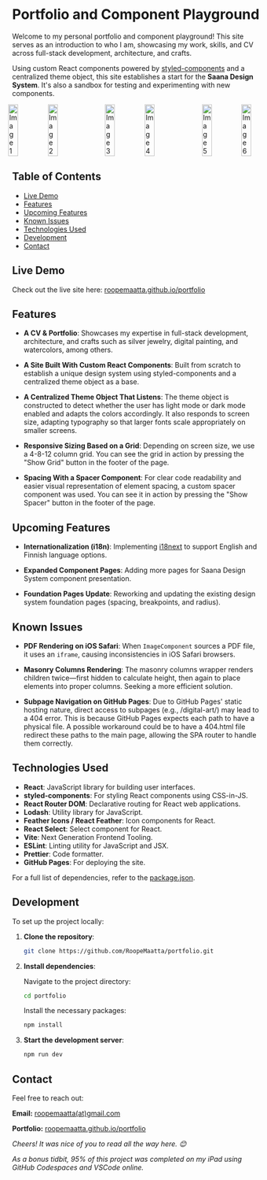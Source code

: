 # Portfolio and Component Playground

Welcome to my personal portfolio and component playground! This site serves as an introduction to who I am, showcasing my work, skills, and CV across full-stack development, architecture, and crafts.

Using custom React components powered by [styled-components](https://styled-components.com/) and a centralized theme object, this site establishes a start for the **Saana Design System**. It's also a sandbox for testing and experimenting with new components.



<div style="display: flex; justify-content: center; gap: 36px; ">
  <img src="https://res.cloudinary.com/dbm0udwcq/image/upload/v1730905733/IMG_2150_h1adtt.jpg" alt="Image 1" width="45%">
  <img src="https://res.cloudinary.com/dbm0udwcq/image/upload/v1730905737/IMG_2151_xgrxhc.jpg" alt="Image 2" width="45%">
  
  ---
  <img src="https://res.cloudinary.com/dbm0udwcq/image/upload/v1730905734/IMG_2149_v8nlt9.jpg" alt="Image 3" width="45%">
  <img src="https://res.cloudinary.com/dbm0udwcq/image/upload/v1730905734/IMG_2154_jtaorp.jpg" alt="Image 4" width="45%">
  
  ---
  <img src="https://res.cloudinary.com/dbm0udwcq/image/upload/v1730905733/IMG_3031_gdi4mq.jpg" alt="Image 5" width="45%">
  <img src="https://res.cloudinary.com/dbm0udwcq/image/upload/v1730905732/IMG_3032_uausaj.jpg" alt="Image 6" width="45%">
</div>

## Table of Contents

- [Live Demo](#live-demo)
- [Features](#features)
- [Upcoming Features](#upcoming-features)
- [Known Issues](#known-issues)
- [Technologies Used](#technologies-used)
- [Development](#development)
- [Contact](#contact)

## Live Demo

Check out the live site here: [roopemaatta.github.io/portfolio](https://roopemaatta.github.io/portfolio/)

## Features

- **A CV & Portfolio**: Showcases my expertise in full-stack development, architecture, and crafts such as silver jewelry, digital painting, and watercolors, among others.

- **A Site Built With Custom React Components**: Built from scratch to establish a unique design system using styled-components and a centralized theme object as a base.

- **A Centralized Theme Object That Listens**: The theme object is constructed to detect whether the user has light mode or dark mode enabled and adapts the colors accordingly. It also responds to screen size, adapting typography so that larger fonts scale appropriately on smaller screens.

- **Responsive Sizing Based on a Grid**: Depending on screen size, we use a 4-8-12 column grid. You can see the grid in action by pressing the "Show Grid" button in the footer of the page.

- **Spacing With a Spacer Component**: For clear code readability and easier visual representation of element spacing, a custom spacer component was used. You can see it in action by pressing the "Show Spacer" button in the footer of the page.

## Upcoming Features

- **Internationalization (i18n)**: Implementing [i18next](https://www.i18next.com/) to support English and Finnish language options.

- **Expanded Component Pages**: Adding more pages for Saana Design System component presentation.

- **Foundation Pages Update**: Reworking and updating the existing design system foundation pages (spacing, breakpoints, and radius).

## Known Issues

- **PDF Rendering on iOS Safari**: When `ImageComponent` sources a PDF file, it uses an `iframe`, causing inconsistencies in iOS Safari browsers.

- **Masonry Columns Rendering**: The masonry columns wrapper renders children twice—first hidden to calculate height, then again to place elements into proper columns. Seeking a more efficient solution.

- **Subpage Navigation on GitHub Pages**: Due to GitHub Pages' static hosting nature, direct access to subpages (e.g., /digital-art/) may lead to a 404 error. This is because GitHub Pages expects each path to have a physical file. A possible workaround could be to have a  404.html file redirect these paths to the main page, allowing the SPA router to handle them correctly.

## Technologies Used

- **React**: JavaScript library for building user interfaces.
- **styled-components**: For styling React components using CSS-in-JS.
- **React Router DOM**: Declarative routing for React web applications.
- **Lodash**: Utility library for JavaScript.
- **Feather Icons / React Feather**: Icon components for React.
- **React Select**: Select component for React.
- **Vite**: Next Generation Frontend Tooling.
- **ESLint**: Linting utility for JavaScript and JSX.
- **Prettier**: Code formatter.
- **GitHub Pages**: For deploying the site.

For a full list of dependencies, refer to the [package.json](https://github.com/RoopeMaatta/portfolio/blob/main/package.json).

## Development

To set up the project locally:

1. **Clone the repository**:

   ```bash
   git clone https://github.com/RoopeMaatta/portfolio.git
   ```

2. **Install dependencies**:

   Navigate to the project directory:

   ```bash
   cd portfolio
   ```

   Install the necessary packages:

   ```bash
   npm install
   ```

3. **Start the development server**:

   ```bash
   npm run dev
   ```

## Contact

Feel free to reach out:

**Email:** [roopemaatta(at)gmail.com](mailto:roopemaatta@gmail.com)

**Portfolio:** [roopemaatta.github.io/portfolio](https://roopemaatta.github.io/portfolio/)

*Cheers! It was nice of you to read all the way here. 😊*

*As a bonus tidbit, 95% of this project was completed on my iPad using GitHub Codespaces and VSCode online.*

